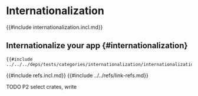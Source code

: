 # Internationalization

{{#include internationalization.incl.md}}

## Internationalize your app {#internationalization}

```rust,editable
{{#include ../../../deps/tests/categories/internationalization/internationalization1.rs:example}}
```

{{#include refs.incl.md}}
{{#include ../../refs/link-refs.md}}

<div class="hidden">
TODO P2 select crates, write
</div>

